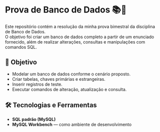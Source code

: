 # Prova de Banco de Dados 📚💾

Este repositório contém a resolução da minha prova bimestral da disciplina de Banco de Dados.  
O objetivo foi criar um banco de dados completo a partir de um enunciado fornecido, além de realizar alterações, consultas e manipulações com comandos SQL.

## 📌 Objetivo
- Modelar um banco de dados conforme o cenário proposto.
- Criar tabelas, chaves primárias e estrangeiras.
- Inserir registros de teste.
- Executar comandos de alteração, atualização e consulta.

## 🛠️ Tecnologias e Ferramentas
- **SQL padrão (MySQL)**
- **MySQL Workbench** — como ambiente de desenvolvimento



